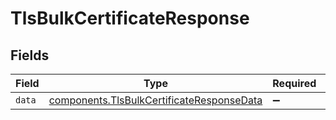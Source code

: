 # TlsBulkCertificateResponse


## Fields

| Field                                                                                                         | Type                                                                                                          | Required                                                                                                      | Description                                                                                                   |
| ------------------------------------------------------------------------------------------------------------- | ------------------------------------------------------------------------------------------------------------- | ------------------------------------------------------------------------------------------------------------- | ------------------------------------------------------------------------------------------------------------- |
| `data`                                                                                                        | [components.TlsBulkCertificateResponseData](../../../sdk/models/components/tlsbulkcertificateresponsedata.md) | :heavy_minus_sign:                                                                                            | N/A                                                                                                           |
